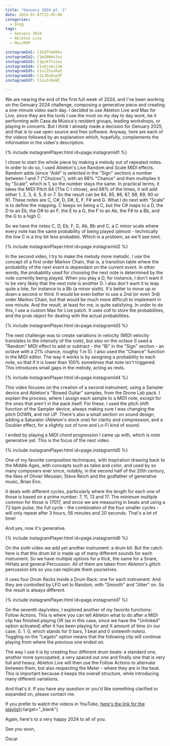 ```yaml
---
title: "Genuary 2024 pt. 1"
date: 2024-01-07T23:45:00
categories:
  - blog
tags:
  - Genuary 2024
  - Ableton Live
  - Max/MSP

instagramId1: C1kSFYeM4Xz
instagramId2: C1m28HHs3zs
instagramId3: C1pc07lsiwi
instagramId4: C1sAjuks13A
instagramId5: C1ul2SssRa5
instagramId6: C1xJDa8sp3P
instagramId7: C1zu3rBsWI_

---
```

We are nearing the end of the first full week of 2024, and I've been working on the Genuary 2024 challenge, composing a generative piece and creating a one-minute video each day. I decided to use Ableton Live and Max for Live, since they are the tools I use the most on my day to day work, be it performing with Casa da Música's resident groups, leading workshops, or playing in concerts. But I think I already made a decision for Genuary 2025, and that is to use open source and free software. Anyway, here are each of the videos followed by an explanation which, hopefully, complements the information in the video's description.

{% include instagramPlayer.html id=page.instagramId1 %}

I chose to start the whole piece by making a melody out of repeated notes. In order to do so, I used Ableton's Live Random and Scale MIDI effects. Random adds (since "Add" is selected in the "Sign" section) a number between 1 and 7 ("Choices"), with an 88% "Chance" and then multiplies it by "Scale", which is 1, so the number stays the same. In practical terms, it takes the MIDI Pitch 84 (The C I chose), and 88% of the times, it will add either 1, 2, 3, 4, 5, 6 or 7. So the result can be 84, 85, 86, 87, 88, 89, 90 or 91. These notes are C, C#, D, D#, E, F, F# and G. What I do next with "Scale" is to define the mapping. C keeps on being a C, but the C# maps to a D, the D to an Eb, the D# to an F, the E to a G, the F to an Ab, the F# to a Bb, and the G to a high C. 

So we have the notes C, D, Eb, F, G, Ab, Bb and C, a C minor scale where every note has the same probability of being played (almost - technically the low C is a tiny bit less probable). Which is a problem, as we'll see next.

{% include instagramPlayer.html id=page.instagramId2 %}

In the second video, I try to make the melody more melodic. I use the concept of a first order Markov Chain, that is, a transition table where the probability of the next event is dependant on the current event. In other words, the probability used for choosing the next note is determined by the note currently being played. When you play a D, for instance, I don't want it to be very likely that the next note is another D. I also don't want it to leap quite a lote, for instance to a Bb (a minor sixth). It's better to move up or down a second or third. 
It would be even better to use a 2nd (or even 3rd) order Markov Chain, but that would be much more difficult to implement in one minute. And the result, at least for me, is quite satisfying.
In order to do this, I use a custom Max for Live patch. It uses coll to store the probabilities, and the prob object for dealing with the actual probabilities.

{% include instagramPlayer.html id=page.instagramId3 %}

The next challenge was to create variations in velocity (MIDI velocity translates to the intensity of the note), but also on the octave (I used a "Random" MIDI effect to add or subtract - the "Bi" in the "Sign" section - an octave with a 21% chance, roughly 1 in 5). I also used the "Chance" function in the MIDI editor. The way it works is by assigning a probability to each note, so that if it is lower than 100% sometimes that note isn't triggered. This introduces small gaps in the melody, acting as rests.

{% include instagramPlayer.html id=page.instagramId4 %}

This video focuses on the creation of a second instrument, using a Sampler device and Ableton's "Bowed Guitar" samples, from the Drone Lab pack. I explain the process, where I assign each sample to a MIDI note, except for the ones that aren't in the pack itself. For these, I used the pitch shift function of the Sampler device, always making sure I was changing the pitch DOWN, and not UP. There's also a small section on sound design, adding a Saturator (Ableton's stock one) for clarity and compression, and a Doubler effect, for a slightly out of tune and Lo-Fi kind of sound.

I ended by playing a MIDI chord progression I came up with, which is note generative yet. This is the focus of the next video.

{% include instagramPlayer.html id=page.instagramId5 %}

One of my favorite composition techniques, with inspiration drawing back to the Middle Ages, with concepts such as *talea* and *color*, and used by so many composers ever since, notably, in the second half of the 20th century, the likes of Olivier Messian, Steve Reich and the godfather of generative music, Brian Eno.

It deals with different cycles, particularly where the length for each one of those is based on a prime number: 7, 11, 13 and 17. The minimum multiple common for those is 17017, and since we are measuring in beats and using a 72 bpm pulse, the full cycle - the combination of the four smaller cycles - will only repeat after 3 hours, 56 minutes and 20 seconds. That's a lot of time!

And yes, now it's generative.

{% include instagramPlayer.html id=page.instagramId6 %}

On the sixth video we add yet another instrument: a drum kit. But the catch here is that this drum kit is made up of many different sounds for each instrument. So we have multiple options for a Kick, the same for a Snare, HiHats and general Percussion. All of them are taken from Ableton's glitch percussion kits so you can replicate them yourselves.

It uses four Drum Racks inside a Drum Rack: one for each instrument. And they are controlled by LFO set to Random, with "Smooth" and "Jitter" on. So the result is always different.

{% include instagramPlayer.html id=page.instagramId7 %}

On the seventh day/video, I explored another of my favorite functions: Follow Actions. This is where you can tell Ableton what to do after a MIDI clip has finished playing OR (as in this case, since we have the "Unlinked" option activated) after it has been playing for and X amount of time (in our case, 0. 1. 0, which stands for 0 bars, 1 beat and 0 sixteenth notes). Toggling on the "Legato" option means that the following clip will continue playing from where the previous one ended on.

The way I use it is by creating four different drum beats: a standard one, another more syncopated, a very spaced out one and finally one that is very full and heavy. Ableton Live will then use the Follow Actions to alternate between them, but also respecting the Meter - where they are in the beat. This is important because it keeps the overall structure, while introducing many different variations.

And that's it. If you have any question or you'd like something clarified or expanded on, please contact me.

If you prefer to watch the videos in YouTube, [here's the link for the playlist](https://www.youtube.com/watch?v=rR22W4ANz1o&list=PL_dinFuxgVKZi5bMpvg4D-fBt7pgZwca-){:target="_blank"}.

Again, here's to a very happy 2024 to all of you.

See you soon,

Óscar
